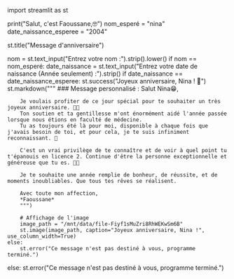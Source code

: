 import streamlit as st

print("Salut, c'est Faoussane,🤓")
nom_esperé = "nina"
date_naissance_esperee = "2004"

st.title("Message d'anniversaire")

nom = st.text_input("Entrez votre nom :").strip().lower()
if nom == nom_esperé:
    date_naissance = st.text_input("Entrez votre date de naissance (Année seulement) :").strip()
    if date_naissance == date_naissance_esperee:
        st.success("Joyeux anniversaire, Nina ! 🎉")
        st.markdown("""
        ### Message personnalisé :
        Salut Nina😁,

        Je voulais profiter de ce jour spécial pour te souhaiter un très joyeux anniversaire. 🎂🎈  
        Ton soutien et ta gentillesse m'ont énormément aidé l'année passée lorsque nous étions en faculté de médecine.  
        Tu as toujours été là pour moi, disponible à chaque fois que j'avais besoin de toi, et pour cela, je te suis infiniment reconnaissant. 💖  

        C'est un vrai privilège de te connaître et de voir à quel point tu t'épanouis en licence 2. Continue d'être la personne exceptionnelle et généreuse que tu es. 🏥✨  

        Je te souhaite une année remplie de bonheur, de réussite, et de moments inoubliables. Que tous tes rêves se réalisent.  

        Avec toute mon affection,  
        *Faoussane*  
        """)

        # Affichage de l'image
        image_path = "/mnt/data/file-Fiyf1sMuZri8RhWEKwSm6B"
        st.image(image_path, caption="Joyeux anniversaire, Nina !", use_column_width=True)
    else:
        st.error("Ce message n'est pas destiné à vous, programme terminé.")
else:
    st.error("Ce message n'est pas destiné à vous, programme terminé.")
